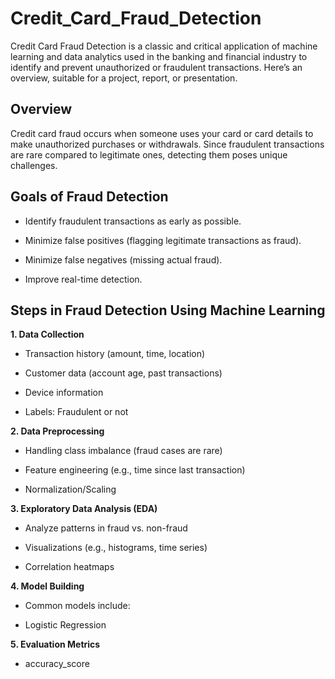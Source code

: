 # Credit_Card_Fraud_Detection
Credit Card Fraud Detection is a classic and critical application of machine learning and data analytics used in the banking and financial industry to identify and prevent unauthorized or fraudulent transactions. Here’s an overview, suitable for a project, report, or presentation.
## Overview
Credit card fraud occurs when someone uses your card or card details to make unauthorized purchases or withdrawals. Since fraudulent transactions are rare compared to legitimate ones, detecting them poses unique challenges.
## Goals of Fraud Detection
- Identify fraudulent transactions as early as possible.

- Minimize false positives (flagging legitimate transactions as fraud).

- Minimize false negatives (missing actual fraud).

 - Improve real-time detection.

## Steps in Fraud Detection Using Machine Learning
 **1. Data Collection**
- Transaction history (amount, time, location)

- Customer data (account age, past transactions)

- Device information

- Labels: Fraudulent or not

**2. Data Preprocessing**
- Handling class imbalance (fraud cases are rare)

- Feature engineering (e.g., time since last transaction)

- Normalization/Scaling

**3. Exploratory Data Analysis (EDA)**
- Analyze patterns in fraud vs. non-fraud

- Visualizations (e.g., histograms, time series)

- Correlation heatmaps

**4. Model Building**
- Common models include:

- Logistic Regression

**5. Evaluation Metrics**
- accuracy_score


